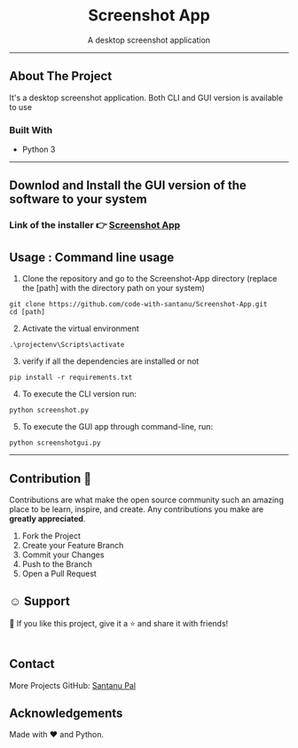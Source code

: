  <h1 align="center">Screenshot App</h1>

  <p align="center">
   A desktop screenshot application
  </p>
</p>

---

## About The Project

It's a desktop screenshot application. Both CLI and GUI version is available to use

### Built With

- Python 3

---

## Downlod and Install the GUI version of the software to your system

### Link of the installer 👉 [Screenshot App](https://drive.google.com/file/d/1dJx_qmSCE1fliZpxj40CQE-2RfX3M1lW/view?usp=drive_link)

<!-- USAGE EXAMPLES -->

## Usage : Command line usage

1. Clone the repository and go to the Screenshot-App directory (replace the [path] with the directory path on your system)

```
git clone https://github.com/code-with-santanu/Screenshot-App.git
cd [path]
```

2. Activate the virtual environment

```
.\projectenv\Scripts\activate
```

3. verify if all the dependencies are installed or not

```
pip install -r requirements.txt
```

4. To execute the CLI version run:

```
python screenshot.py
```

5. To execute the GUI app through command-line, run:

```
python screenshotgui.py
```

---

<!-- CONTRIBUTING -->

## Contribution 🙋

Contributions are what make the open source community such an amazing place to be learn, inspire, and create. Any contributions you make are **greatly appreciated**.

1. Fork the Project
2. Create your Feature Branch
3. Commit your Changes
4. Push to the Branch
5. Open a Pull Request

<!-- Support -->

## ☺️ Support

💙 If you like this project, give it a ⭐ and share it with friends!<br><br>

<!-- CONTACT -->

## Contact

More Projects
GitHub: [Santanu Pal](https://github.com/code-with-santanu)

<!-- ACKNOWLEDGEMENTS -->

## Acknowledgements

<!--
* Python 3 language
* pyautogui
* os -->

Made with ❤️ and Python. <br><br>
